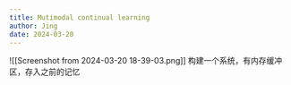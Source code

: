 ```yaml
---
title: Mutimodal continual learning
author: Jing
date: 2024-03-20
---
```

![[Screenshot from 2024-03-20 18-39-03.png]]
构建一个系统，有内存缓冲区，存入之前的记忆
